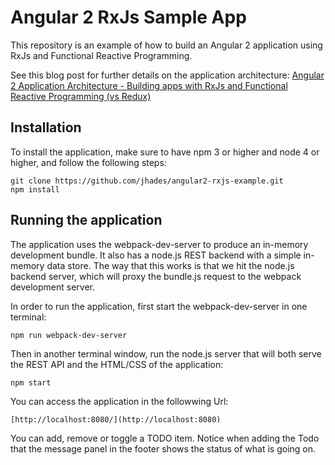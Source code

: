 # Angular 2 RxJs Sample App

This repository is an example of how to build an Angular 2 application using RxJs and Functional Reactive Programming.

See this blog post for further details on the application architecture: [Angular 2 Application Architecture - Building apps with RxJs and Functional Reactive Programming (vs Redux)](http://localhost:5000/angular-2-application-architecture-building-applications-using-rxjs-and-functional-reactive-programming-vs-redux/)

## Installation

To install the application, make sure to have npm 3 or higher and node 4 or higher, and follow the following steps:

    git clone https://github.com/jhades/angular2-rxjs-example.git
    npm install
    
## Running the application

The application uses the webpack-dev-server to produce an in-memory development bundle. It also has a node.js REST backend with a simple in-memory data store. The way that this works is that we hit the node.js backend server, which will proxy the bundle.js request to the webpack development server.

In order to run the application, first start the webpack-dev-server in one terminal:

    npm run webpack-dev-server
    
Then in another terminal window, run the node.js server that will both serve the REST API and the HTML/CSS of the application:

    npm start
    
You can access the application in the followwing Url:

    [http://localhost:8080/](http://localhost:8080)

You can add, remove or toggle a TODO item. Notice when adding the Todo that the message panel in the footer shows the status of what is going on.



